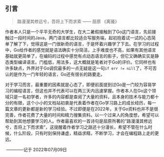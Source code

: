 ## 引言	

> 路漫漫其修远兮，吾将上下而求索  —— 屈原 《离骚》

作者本人只是一个平平无奇的大学生，在大二暑假接触到了Go这门语言，先前接触过一段时间的Java，两门语言都比较适合写服务端，起初抱着试一试的心态简单了解了下，觉得这是一门很新奇的语言，于是怀着兴趣学了下去。在学习的过程中，Go给作者的感觉就是语法确实十分简洁，上手难度也不高，如果有其他语言基础就更简单了，在编码的过程中感觉有点动态语言的影子，但它又确确实实是静态类型编译语言。门槛低，用法多，这大概就是笔者对于Go的评价。它同样也有许多缺点，外界对于Go调侃最多的一点无疑是这一句`if err != nill`了，不可否认的是作为一门年轻的语言，Go还有很长的路要走。

对于学习而言，最重要的因素就是心态了，即便前面提到过Go是一门较为容易学习的编程语言，但这也并不代表可以在两三天内迅速掌握。作者本人在Go这个领域只是一名初学者，许多的内容都是查阅了大量的资料，且本身的技术与能力都十分的有限，这个小小的文档站初衷是代表着作者在Go学习路上的成长经历，每一篇文章的更新都是新的学习经验。不过即便是在2022年，关于Go资料也并不是很完善，作者花费了大量的时间和精力搜集资料。以一个过来人的角度想，希望可以帮助到其他想要学习的人。作者最喜欢的一首诗句是屈原所著的“路漫漫其修远兮，吾将上下而求索”，这提醒着作者学习之路还十分漫长，希望不管在什么时候，什么阶段，只有时刻保持谦虚，精益求精，不断学习，才会在编程路上走的更远。

​                                                                                                                                                                                                                  ————记于 2022年07月09日

